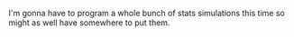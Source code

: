 I'm gonna have to program a whole bunch of stats simulations this time so might
as well have somewhere to put them.
